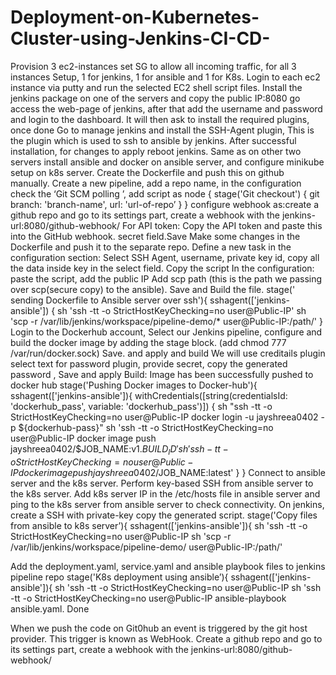 # Deployment-on-Kubernetes-Cluster-using-Jenkins-CI-CD-
Provision 3 ec2-instances set SG to allow all incoming traffic, for all 3 instances Setup, 1 for jenkins, 1 for ansible and 1 for K8s.
Login to each ec2 instance via putty and run the selected EC2 shell script files.
Install the jenkins package on one of the servers and copy the public IP:8080 go access the web-page of jenkins, after that add the username and password and login to the dashboard.
It will then ask to install the required plugins, once done 
Go to manage jenkins and install the SSH-Agent plugin, This is the plugin which is used to ssh to ansible by jenkins. After successful installation, for changes to apply reboot jenkins. 
Same as on other two servers install ansible and docker on ansible server, and configure minikube setup on k8s server. 
Create the Dockerfile and push this on github manually. 
Create a new pipeline, add a repo name, in the configuration check the ‘Git SCM polling ’, add script as 
node {
     	stage('Git checkout') {
              	git branch: 'branch-name', url: 'url-of-repo’ }
}
configure webhook as:create a github repo and go to its settings part, create a webhook with the jenkins-url:8080/github-webhook/
For API token: Copy the API token and paste this into the GitHub webhook. secret field.Save
Make some changes in the Dockerfile and push it to the separate repo. 
Define a new task in the configuration section: 
Select SSH Agent, username, private key id, copy all the data inside key in the select field. Copy the script 
 In the configuration: paste the script, add the public IP 
Add scp path  (this is the path we passing over scp(secure copy) to the ansible). 
Save and Build the file. 
stage(' sending Dockerfile to Ansible server over ssh'){
        sshagent(['jenkins-ansible']) {
            sh 'ssh -tt -o StrictHostKeyChecking=no user@Public-IP'
            sh 'scp -r /var/lib/jenkins/workspace/pipeline-demo/* user@Public-IP:/path/'
        }
 Login to the Dockerhub account, 
Select our Jenkins pipeline, configure and build the docker image by adding the stage block. (add chmod 777 /var/run/docker.sock)
Save. and apply and build
We will use  creditails plugin select text for password plugin, provide secret, copy the generated password , 
Save and apply 
Build: Image has been successfully pushed to docker hub
stage('Pushing Docker images to Docker-hub'){
        sshagent(['jenkins-ansible']){
            withCredentials([string(credentialsId: 'dockerhub_pass', variable: 'dockerhub_pass')]) {
                sh "ssh -tt -o StrictHostKeyChecking=no user@Public-IP 
docker login -u jayshreea0402 -p ${dockerhub-pass}"
                sh 'ssh -tt -o StrictHostKeyChecking=no user@Public-IP
docker image push jayshreea0402/$JOB_NAME:v1.$BUILD_ID' 
                sh 'ssh -tt -o StrictHostKeyChecking=no user@Public-IP
 docker image push jayshreea0402/$JOB_NAME:latest'
}
} 
 Connect to ansible server and the k8s server. Perform key-based SSH from ansible server to the k8s server. 
Add k8s server IP in the /etc/hosts file in ansible server and ping to the k8s server from ansible server to check connectivity. 
On jenkins, create a SSH with private-key copy the generated script.
stage('Copy files from ansible to k8s server’){
     sshagent(['jenkins-ansible']){
            sh 'ssh -tt -o StrictHostKeyChecking=no user@Public-IP
	 sh 'scp -r /var/lib/jenkins/workspace/pipeline-demo/ user@Public-IP:/path/'

 Add the deployment.yaml, service.yaml and ansible playbook files to jenkins pipeline repo 
	stage('K8s deployment using ansible’){
       sshagent(['jenkins-ansible']){
            sh 'ssh -tt -o StrictHostKeyChecking=no user@Public-IP
	 sh 'ssh -tt -o StrictHostKeyChecking=no user@Public-IP
ansible-playbook ansible.yaml. 
Done 

When we push the code on Git0hub an event is triggered by the git host provider. This trigger is known as WebHook. Create a github repo and go to its settings part, create a webhook with the jenkins-url:8080/github-webhook/
  

